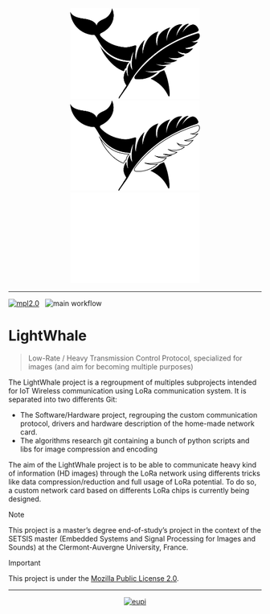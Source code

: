 <div align="center">
  <img alt="lightwhale logo" src="resources/LightWhaleNoir.SVG" style="height: 180px"/>
  <img alt="lightwhale logo" src="resources/LightWhaleBicolor.SVG" style="height: 180px"/>
  <img alt="lightwhale logo" src="resources/LightWhaleBlanc.SVG" style="height: 180px"/>
</div>

---

[![mpl2.0](https://img.shields.io/badge/license-Mozilla%20Public%20License%202.0-orange)](https://www.mozilla.org/en-US/MPL/2.0/)
&nbsp;
![main workflow](https://github.com/madeshiro/lightwhale/actions/workflows/main.yml/badge.svg?branch=main)

# LightWhale
> Low-Rate / Heavy Transmission Control Protocol, specialized for images (and aim for becoming multiple purposes)

The LightWhale project is a regroupment of multiples subprojects intended for IoT Wireless communication using LoRa communication system. It is separated into two differents Git:
- The Software/Hardware project, regrouping the custom communication protocol, drivers and hardware description of the home-made network card.
- The algorithms research git containing a bunch of python scripts and libs for image compression and encoding

The aim of the LightWhale project is to be able to communicate heavy kind of information (HD images) through the LoRa network using differents tricks like data compression/reduction and full usage of LoRa potential. 
To do so, a custom network card based on differents LoRa chips is currently being designed. 

> [!NOTE]
> This project is a master’s degree end-of-study’s project in the context of the SETSIS master 
> (Embedded Systems and Signal Processing for Images and Sounds)
> at the Clermont-Auvergne University, France.

> [!IMPORTANT]
> This project is under the [Mozilla Public License 2.0](https://www.mozilla.org/en-US/MPL/2.0/). 
---
<div align="center">
  
  [![eupi](https://eupi.uca.fr/uas/Eupi/LOGO/eupi_long.png)](https://eupi.uca.fr)
  
</div>
